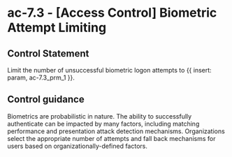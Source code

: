 # ac-7.3 - \[Access Control\] Biometric Attempt Limiting

## Control Statement

Limit the number of unsuccessful biometric logon attempts to {{ insert: param, ac-7.3_prm_1 }}.

## Control guidance

Biometrics are probabilistic in nature. The ability to successfully authenticate can be impacted by many factors, including matching performance and presentation attack detection mechanisms. Organizations select the appropriate number of attempts and fall back mechanisms for users based on organizationally-defined factors.
